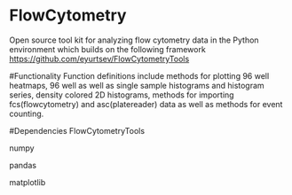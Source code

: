 # FlowCytometry
Open source tool kit for analyzing flow cytometry data in the Python environment which builds on the following framework https://github.com/eyurtsev/FlowCytometryTools

#Functionality 
Function definitions include methods for plotting 96 well heatmaps, 96 well as well as single sample histograms and histogram series, density colored 2D histograms, methods for importing fcs(flowcytometry) and asc(platereader) data as well as methods for event counting.

#Dependencies
FlowCytometryTools

numpy

pandas

matplotlib
